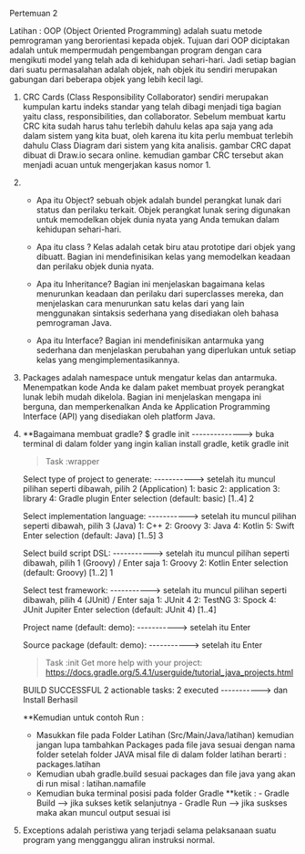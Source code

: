 Pertemuan 2

Latihan :
OOP (Object Oriented Programming) adalah suatu metode pemrograman yang berorientasi kepada objek. Tujuan dari OOP diciptakan adalah untuk mempermudah pengembangan program dengan cara mengikuti model yang telah ada di kehidupan sehari-hari. Jadi setiap bagian dari suatu permasalahan adalah objek, nah objek itu sendiri merupakan gabungan dari beberapa objek yang lebih kecil lagi.

1. CRC Cards (Class Responsibility Collaborator) sendiri merupakan kumpulan kartu indeks standar yang telah dibagi menjadi tiga bagian yaitu class, responsibilities, dan collaborator. Sebelum membuat kartu CRC kita sudah harus tahu terlebih dahulu kelas apa saja yang ada dalam sistem yang kita buat, oleh karena itu kita perlu membuat terlebih dahulu Class Diagram dari sistem yang kita analisis.  gambar CRC dapat dibuat di Draw.io secara online. kemudian gambar CRC tersebut akan menjadi acuan untuk mengerjakan kasus nomor 1.

2. - Apa itu Object? sebuah objek adalah bundel perangkat lunak dari status dan perilaku terkait. Objek perangkat lunak sering 
     digunakan untuk memodelkan objek dunia nyata yang Anda temukan dalam kehidupan sehari-hari. 
   
   - Apa itu class ? Kelas adalah cetak biru atau prototipe dari objek yang dibuatt. Bagian ini mendefinisikan kelas yang 
     memodelkan keadaan dan perilaku objek dunia nyata. 
     
   - Apa itu Inheritance? Bagian ini menjelaskan bagaimana kelas menurunkan keadaan dan perilaku dari superclasses mereka, dan 
     menjelaskan cara menurunkan satu kelas dari yang lain menggunakan sintaksis sederhana yang disediakan oleh bahasa 
     pemrograman 
     Java.
     
   - Apa itu Interface? Bagian ini mendefinisikan antarmuka yang sederhana dan menjelaskan perubahan yang diperlukan untuk setiap 
     kelas yang mengimplementasikannya.
     
 3. Packages adalah namespace untuk mengatur kelas dan antarmuka. Menempatkan kode Anda ke dalam paket membuat proyek perangkat 
    lunak lebih mudah dikelola. Bagian ini menjelaskan mengapa ini berguna, dan memperkenalkan Anda ke Application 
    Programming Interface (API) yang disediakan oleh platform Java.

 4. **Bagaimana membuat gradle?
    $ gradle init  --------------> buka terminal di dalam folder yang ingin kalian install gradle, ketik gradle init
    > Task :wrapper

    Select type of project to generate: -----------> setelah itu muncul pilihan seperti dibawah, pilih 2 (Application)
      1: basic
      2: application
      3: library
      4: Gradle plugin
    Enter selection (default: basic) [1..4] 2

    Select implementation language: -----------> setelah itu muncul pilihan seperti dibawah, pilih 3 (Java)
      1: C++
      2: Groovy
      3: Java
      4: Kotlin
      5: Swift
    Enter selection (default: Java) [1..5] 3

    Select build script DSL: -----------> setelah itu muncul pilihan seperti dibawah, pilih 1 (Groovy) / Enter saja
      1: Groovy
      2: Kotlin
    Enter selection (default: Groovy) [1..2] 1

    Select test framework: -----------> setelah itu muncul pilihan seperti dibawah, pilih 4 (JUnit) / Enter saja
      1: JUnit 4
      2: TestNG
      3: Spock
      4: JUnit Jupiter
    Enter selection (default: JUnit 4) [1..4]

    Project name (default: demo): -----------> setelah itu Enter

    Source package (default: demo): -----------> setelah itu Enter


    > Task :init
    Get more help with your project: https://docs.gradle.org/5.4.1/userguide/tutorial_java_projects.html

    BUILD SUCCESSFUL
    2 actionable tasks: 2 executed   -----------> dan Install Berhasil
    
    **Kemudian untuk contoh Run :
    - Masukkan file pada Folder Latihan (Src/Main/Java/latihan) kemudian jangan lupa tambahkan Packages pada file java sesuai 
      dengan nama folder setelah folder JAVA misal file di dalam folder latihan berarti : packages.latihan
    - Kemudian ubah gradle.build sesuai packages dan file java yang akan di run misal : latihan.namafile
    - Kemudian buka terminal posisi pada folder Gradle **ketik : - Gradle Build --> jika sukses ketik selanjutnya
                                                                 - Gradle Run --> jika suskses maka akan muncul output sesuai isi
 
 5. Exceptions adalah peristiwa yang terjadi selama pelaksanaan suatu program yang mengganggu aliran instruksi normal.
 


